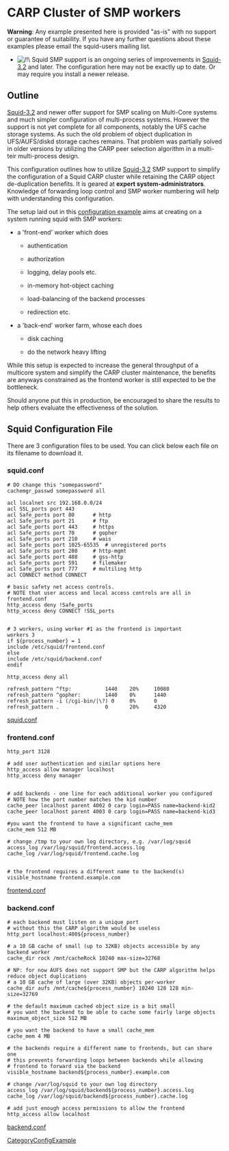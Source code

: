 # CARP Cluster of SMP workers

**Warning**: Any example presented here is provided "as-is" with no
support or guarantee of suitability. If you have any further questions
about these examples please email the squid-users mailing list.

  - ![/\!\\](https://wiki.squid-cache.org/wiki/squidtheme/img/alert.png)
    Squid SMP support is an ongoing series of improvements in
    [Squid-3.2](/Releases/Squid-3.2)
    and later. The configuration here may not be exactly up to date. Or
    may require you install a newer release.

## Outline

[Squid-3.2](/Releases/Squid-3.2)
and newer offer support for SMP scaling on Multi-Core systems and much
simpler configuration of multi-process systems. However the support is
not yet complete for all components, notably the UFS cache storage
systems. As such the old problem of object duplication in UFS/AUFS/diskd
storage caches remains. That problem was partially solved in older
versions by utilizing the CARP peer selection algorithm in a multi-teir
multi-process design.

This configuration outlines how to utilize
[Squid-3.2](/Releases/Squid-3.2)
SMP support to simplify the configuration of a Squid CARP cluster while
retaining the CARP object de-duplication benefits. It is geared at
**expert system-administrators**. Knowledge of forwarding loop control
and SMP worker numbering will help with understanding this
configuration.

The setup laid out in this [configuration
example](/ConfigExamples)
aims at creating on a system running squid with SMP workers:

  - a 'front-end' worker which does
    
      - authentication
    
      - authorization
    
      - logging, delay pools etc.
    
      - in-memory hot-object caching
    
      - load-balancing of the backend processes
    
      - redirection etc.

  - a 'back-end' worker farm, whose each does
    
      - disk caching
    
      - do the network heavy lifting

While this setup is expected to increase the general throughput of a
multicore system and simplify the CARP cluster maintenance, the benefits
are anyways constrained as the frontend worker is still expected to be
the bottleneck.

Should anyone put this in production, be encouraged to share the results
to help others evaluate the effectiveness of the solution.

## Squid Configuration File

There are 3 configuration files to be used. You can click below each
file on its filename to download it.

### squid.conf

    # DO change this "somepassword"
    cachemgr_passwd somepassword all
    
    acl localnet src 192.168.0.0/24
    acl SSL_ports port 443
    acl Safe_ports port 80      # http
    acl Safe_ports port 21      # ftp
    acl Safe_ports port 443     # https
    acl Safe_ports port 70      # gopher
    acl Safe_ports port 210     # wais
    acl Safe_ports port 1025-65535  # unregistered ports
    acl Safe_ports port 280     # http-mgmt
    acl Safe_ports port 488     # gss-http
    acl Safe_ports port 591     # filemaker
    acl Safe_ports port 777     # multiling http
    acl CONNECT method CONNECT
    
    # basic safety net access controls.
    # NOTE that user access and local access controls are all in frontend.conf
    http_access deny !Safe_ports
    http_access deny CONNECT !SSL_ports
    
    
    # 3 workers, using worker #1 as the frontend is important
    workers 3
    if ${process_number} = 1
    include /etc/squid/frontend.conf
    else
    include /etc/squid/backend.conf
    endif
    
    http_access deny all
    
    refresh_pattern ^ftp:           1440    20%     10080
    refresh_pattern ^gopher:        1440    0%      1440
    refresh_pattern -i (/cgi-bin/|\?) 0     0%      0
    refresh_pattern .               0       20%     4320

[squid.conf](/ConfigExamples/SmpCarpCluster?action=AttachFile&do=get&target=squid.conf)

### frontend.conf

    http_port 3128
    
    # add user authentication and similar options here
    http_access allow manager localhost
    http_access deny manager
    
    
    # add backends - one line for each additional worker you configured
    # NOTE how the port number matches the kid number
    cache_peer localhost parent 4002 0 carp login=PASS name=backend-kid2
    cache_peer localhost parent 4003 0 carp login=PASS name=backend-kid3
    
    #you want the frontend to have a significant cache_mem
    cache_mem 512 MB
    
    # change /tmp to your own log directory, e.g. /var/log/squid
    access_log /var/log/squid/frontend.access.log
    cache_log /var/log/squid/frontend.cache.log
    
    
    # the frontend requires a different name to the backend(s)
    visible_hostname frontend.example.com

[frontend.conf](/ConfigExamples/SmpCarpCluster?action=AttachFile&do=get&target=frontend.conf)

### backend.conf

    # each backend must listen on a unique port
    # without this the CARP algorithm would be useless
    http_port localhost:400${process_number}
    
    # a 10 GB cache of small (up to 32KB) objects accessible by any backend worker
    cache_dir rock /mnt/cacheRock 10240 max-size=32768
    
    # NP: for now AUFS does not support SMP but the CARP algorithm helps reduce object duplications
    # a 10 GB cache of large (over 32KB) objects per-worker
    cache_dir aufs /mnt/cache${process_number} 10240 128 128 min-size=32769
    
    # the default maximum cached object size is a bit small
    # you want the backend to be able to cache some fairly large objects
    maximum_object_size 512 MB
    
    # you want the backend to have a small cache_mem
    cache_mem 4 MB
    
    # the backends require a different name to frontends, but can share one
    # this prevents forwarding loops between backends while allowing
    # frontend to forward via the backend
    visible_hostname backend${process_number}.example.com
    
    # change /var/log/squid to your own log directory
    access_log /var/log/squid/backend${process_number}.access.log
    cache_log /var/log/squid/backend${process_number}.cache.log
    
    # add just enough access permissions to allow the frontend
    http_access allow localhost

[backend.conf](/ConfigExamples/SmpCarpCluster?action=AttachFile&do=get&target=backend.conf)

[CategoryConfigExample](/CategoryConfigExample)
